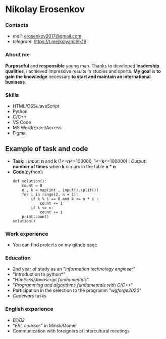 # Nikolay Erosenkov
### Contacts
- *mail:* erosenkov2017@gmail.com
- *telegram*: https://t.me/kolyanchik19

### About me
**Purposeful** and **responsible** young man. Thanks to developed **leadership qualities**, i achieved impressive results in studies and sports. **My goal** is **to gain the knowledge** necessary **to start and maintain an international business**.

### Skills

- HTML/CSS/JavaScript  
- Python  
- C/C++  
- VS Code  
- MS Word/Excel/Access  
- Figma
## Example of task and code
- **Task**: 
	: *Input*: **n** and **k** (1<=**n**<=100000, 1<=**k**<=100000)
	: *Output*: **number of times** when **k** occurs in the table **n * n**
- **Code**(python):
	```
	def solution():
		count = 0
		n , k = map(int , input().split())
		for i in range(2, n + 1):
			if k % i == 0 and k <= n * i :
				count += 1
			if k <= n:
				count += 1
		print(count)
	solution()
	```

### Work experience
- You can find projects on my [github page](https://github.com/G1nger19) 


### Education

- 2nd year of study as an "*information technology engineer*"
-	"Introduction to python*"
-	"*Html/css/Javascript fundamentals*" 
-	"*Programming and algorithms fundamentals with C/C++*"
-	Participation in the selection to the programm "*wgforge2020*"
- *Codewars* tasks


### English experience
- *B1/B2*
- "*ESL courses*" in Minsk/Gomel
- Communication with foreigners at intercultural meetings
